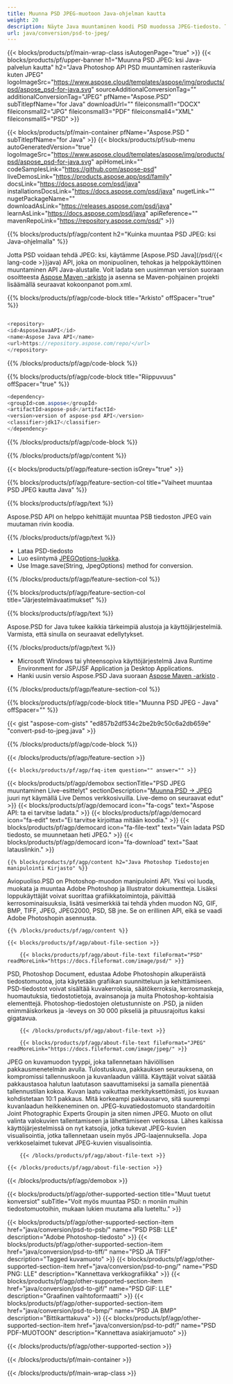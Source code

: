```yaml
---
title: Muunna PSD JPEG-muotoon Java-ohjelman kautta
weight: 20
description: Näyte Java muuntaminen koodi PSD muodossa JPEG-tiedosto. Tämän esimerkkikoodin avulla voit muuntaa PSD JPEG-muotoon missä tahansa Web- tai Desktop-Java-pohjaisessa sovelluksessa.
url: java/conversion/psd-to-jpeg/
---
```


{{< blocks/products/pf/main-wrap-class isAutogenPage="true" >}}
{{< blocks/products/pf/upper-banner h1="Muunna PSD JPEG: ksi Java-palvelun kautta" h2="Java Photoshop API PSD muuntaminen rasterikuvia kuten JPEG" logoImageSrc="https://www.aspose.cloud/templates/aspose/img/products/psd/aspose_psd-for-java.svg" sourceAdditionalConversionTag="" additionalConversionTag="JPEG" pfName="Aspose.PSD" subTitlepfName="for Java" downloadUrl="" fileiconsmall1="DOCX" fileiconsmall2="JPG" fileiconsmall3="PDF" fileiconsmall4="XML" fileiconsmall5="PSD" >}}

{{< blocks/products/pf/main-container pfName="Aspose.PSD " subTitlepfName="for Java" >}}
{{< blocks/products/pf/sub-menu autoGeneratedVersion="true" logoImageSrc="https://www.aspose.cloud/templates/aspose/img/products/psd/aspose_psd-for-java.svg" apiHomeLink="" codeSamplesLink="https://github.com/aspose-psd" liveDemosLink="https://products.aspose.app/psd/family" docsLink="https://docs.aspose.com/psd/java" installationsDocsLink="https://docs.aspose.com/psd/java" nugetLink="" nugetPackageName="" downloadAsLink="https://releases.aspose.com/psd/java" learnAsLink="https://docs.aspose.com/psd/java" apiReference="" mavenRepoLink="https://repository.aspose.com/psd/" >}}

{{% blocks/products/pf/agp/content h2="Kuinka muuntaa PSD JPEG: ksi Java-ohjelmalla" %}}

 Jotta PSD voidaan tehdä JPEG: ksi, käytämme
 [Aspose.PSD Java](/psd/{{< lang-code >}}java) 
 API, joka on monipuolinen, tehokas ja helppokäyttöinen muuntaminen API Java-alustalle. Voit ladata sen uusimman version suoraan osoitteesta
 [Aspose Maven -arkisto](https://repository.aspose.com/psd/) 
 ja asenna se Maven-pohjainen projekti lisäämällä seuraavat kokoonpanot pom.xml.

{{% blocks/products/pf/agp/code-block title="Arkisto" offSpacer="true" %}}

```cs

<repository>
<id>AsposeJavaAPI</id>
<name>Aspose Java API</name>
<url>https://repository.aspose.com/repo/</url>
</repository>

```

{{% /blocks/products/pf/agp/code-block %}}

{{% blocks/products/pf/agp/code-block title="Riippuvuus" offSpacer="true" %}}

```cs
<dependency>
<groupId>com.aspose</groupId>
<artifactId>aspose-psd</artifactId>
<version>version of aspose-psd API</version>
<classifier>jdk17</classifier>
</dependency>

```

{{% /blocks/products/pf/agp/code-block %}}

{{% /blocks/products/pf/agp/content %}}

{{< blocks/products/pf/agp/feature-section isGrey="true" >}}

{{% blocks/products/pf/agp/feature-section-col title="Vaiheet muuntaa PSD JPEG kautta Java" %}}

{{% blocks/products/pf/agp/text %}}

 Aspose.PSD API on helppo kehittäjät muuntaa PSB tiedoston JPEG vain muutaman rivin koodia.

{{% /blocks/products/pf/agp/text %}}

- Lataa PSD-tiedosto
- Luo esiintymä [JPEGOptions-luokka](https://apireference.aspose.com/psd/java/com.aspose.psd.imageoptions/JpegOptions).
- Use Image.save(String, JpegOptions) method for conversion.

{{% /blocks/products/pf/agp/feature-section-col %}}

{{% blocks/products/pf/agp/feature-section-col title="Järjestelmävaatimukset" %}}

{{% blocks/products/pf/agp/text %}}

 Aspose.PSD for Java tukee kaikkia tärkeimpiä alustoja ja käyttöjärjestelmiä. Varmista, että sinulla on seuraavat edellytykset.

{{% /blocks/products/pf/agp/text %}}

- Microsoft Windows tai yhteensopiva käyttöjärjestelmä Java Runtime Environment for JSP/JSF Application ja Desktop Applications.
- Hanki uusin versio Aspose.PSD Java suoraan
 [Aspose Maven -arkisto](https://repository.aspose.com/psd/)  .

{{% /blocks/products/pf/agp/feature-section-col %}}

{{% blocks/products/pf/agp/code-block title="Muunna PSD JPEG - Java" offSpacer="" %}}

{{< gist "aspose-com-gists" "ed857b2df534c2be2b9c50c6a2db659e" "convert-psd-to-jpeg.java" >}}

{{% /blocks/products/pf/agp/code-block %}}

{{< /blocks/products/pf/agp/feature-section >}}

    {{< blocks/products/pf/agp/faq-item question="" answer="" >}}
 

<!-- aboutfile Starts -->

{{< blocks/products/pf/agp/demobox sectionTitle="PSD JPEG muuntaminen Live-esittelyt" sectionDescription="[Muunna PSD → JPEG](https://products.aspose.app/psd/conversion/psd-to-jpeg) juuri nyt käymällä Live Demos verkkosivuilla. Live-demo on seuraavat edut" >}}
        {{< blocks/products/pf/agp/democard icon="fa-cogs" text="Aspose API: ta ei tarvitse ladata." >}}
        {{< blocks/products/pf/agp/democard icon="fa-edit" text="Ei tarvitse kirjoittaa mitään koodia." >}}
        {{< blocks/products/pf/agp/democard icon="fa-file-text" text="Vain ladata PSD tiedosto, se muunnetaan heti JPEG." >}}
        {{< blocks/products/pf/agp/democard icon="fa-download" text="Saat latauslinkin." >}}

    {{% blocks/products/pf/agp/content h2="Java Photoshop Tiedostojen manipulointi Kirjasto" %}}

 Aviopuoliso.PSD on Photoshop-muodon manipulointi API. Yksi voi luoda, muokata ja muuntaa Adobe Photoshop ja Illustrator dokumentteja. Lisäksi loppukäyttäjät voivat suorittaa grafiikkatoimintoja, päivittää kerrosominaisuuksia, lisätä vesimerkkiä tai tehdä yhden muodon NG, GIF, BMP, TIFF, JPEG, JPEG2000, PSD, SB jne. Se on erillinen API, eikä se vaadi Adobe Photoshopin asennusta. 



    {{% /blocks/products/pf/agp/content %}}

    {{< blocks/products/pf/agp/about-file-section >}}

        {{< blocks/products/pf/agp/about-file-text fileFormat="PSD" readMoreLink="https://docs.fileformat.com/image/psd/" >}}

PSD, Photoshop Document, edustaa Adobe Photoshopin alkuperäistä tiedostomuotoa, jota käytetään grafiikan suunnitteluun ja kehittämiseen. PSD-tiedostot voivat sisältää kuvakerroksia, säätökerroksia, kerrosmaskeja, huomautuksia, tiedostotietoja, avainsanoja ja muita Photoshop-kohtaisia elementtejä. Photoshop-tiedostojen oletustunniste on .PSD, ja niiden enimmäiskorkeus ja -leveys on 30 000 pikseliä ja pituusrajoitus kaksi gigatavua.


        {{< /blocks/products/pf/agp/about-file-text >}}

        {{< blocks/products/pf/agp/about-file-text fileFormat="JPEG" readMoreLink="https://docs.fileformat.com/image/jpeg/" >}}

JPEG on kuvamuodon tyyppi, joka tallennetaan häviöllisen pakkausmenetelmän avulla. Tulostuskuva, pakkauksen seurauksena, on kompromissi tallennuskoon ja kuvanlaadun välillä. Käyttäjät voivat säätää pakkaustasoa halutun laatutason saavuttamiseksi ja samalla pienentää tallennustilan kokoa. Kuvan laatu vaikuttaa merkityksettömästi, jos kuvaan kohdistetaan 10:1 pakkaus. Mitä korkeampi pakkausarvo, sitä suurempi kuvanlaadun heikkeneminen on. JPEG-kuvatiedostomuoto standardoitiin Joint Photographic Experts Groupin ja siten nimen JPEG. Muoto on ollut valinta valokuvien tallentamiseen ja lähettämiseen verkossa. Lähes kaikissa käyttöjärjestelmissä on nyt katsojia, jotka tukevat JPEG-kuvien visualisointia, jotka tallennetaan usein myös JPG-laajennuksella. Jopa verkkoselaimet tukevat JPEG-kuvien visualisointia.


        {{< /blocks/products/pf/agp/about-file-text >}}

    {{< /blocks/products/pf/agp/about-file-section >}}

{{< /blocks/products/pf/agp/demobox >}}

<!-- aboutfile Ends -->

{{< blocks/products/pf/agp/other-supported-section title="Muut tuetut konversiot" subTitle="Voit myös muuntaa PSD: n moniin muihin tiedostomuotoihin, mukaan lukien muutama alla lueteltu." >}}

{{< blocks/products/pf/agp/other-supported-section-item href="java/conversion/psd-to-psb/" name="PSD PSB: LLE" description="Adobe Photoshop-tiedosto" >}}
{{< blocks/products/pf/agp/other-supported-section-item href="java/conversion/psd-to-tiff/" name="PSD JA TIFF" description="Tagged kuvamuoto" >}}
{{< blocks/products/pf/agp/other-supported-section-item href="java/conversion/psd-to-png/" name="PSD PNG: LLE" description="Kannettava verkkografiikka" >}}
{{< blocks/products/pf/agp/other-supported-section-item href="java/conversion/psd-to-gif/" name="PSD GIF: LLE" description="Graafinen vaihtoformaatti" >}}
{{< blocks/products/pf/agp/other-supported-section-item href="java/conversion/psd-to-bmp/" name="PSD JA BMP" description="Bittikarttakuva" >}}
{{< blocks/products/pf/agp/other-supported-section-item href="java/conversion/psd-to-pdf/" name="PSD PDF-MUOTOON" description="Kannettava asiakirjamuoto" >}}

{{< /blocks/products/pf/agp/other-supported-section >}}

{{< /blocks/products/pf/main-container >}}
    
{{< /blocks/products/pf/main-wrap-class >}}

